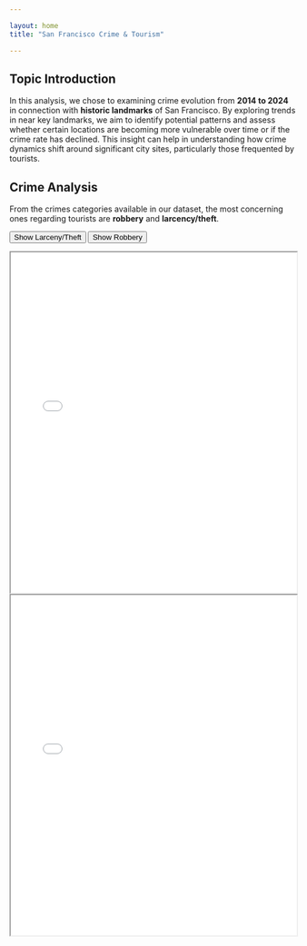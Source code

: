 ```yaml
---

layout: home
title: "San Francisco Crime & Tourism"

---
```

<head>
  <link rel="stylesheet" href="{{ site.baseurl }}/style.css">
  <script src="{{ site.baseurl }}/scripts.js" defer></script> <!-- Ensure this file exists and has the JS code -->
</head>

## Topic Introduction

In this analysis, we chose to examining crime evolution from **2014 to 2024** in connection with **historic landmarks** of San Francisco. By exploring trends in  near key landmarks, we aim to identify potential patterns and assess whether certain locations are becoming more vulnerable over time or if the crime rate has declined. This insight can help in understanding how crime dynamics shift around significant city sites, particularly those frequented by tourists.

## Crime Analysis
From the crimes categories available in our dataset, the most concerning ones regarding tourists are **robbery** and **larcency/theft**.

<button onclick="showIframe('larceny')">Show Larceny/Theft</button>
<button onclick="showIframe('robbery')">Show Robbery</button>

<div id="iframeContainer">
    <!-- Initial state: All iframes are hidden -->
    <iframe id="larceny" src="/images/Larceny_Theft_timeseries.html" width="100%" height="600px"></iframe>
    <iframe id="robbery" src="/images/Robbery_timeseries.html" width="100%" height="600px"></iframe>
</div>